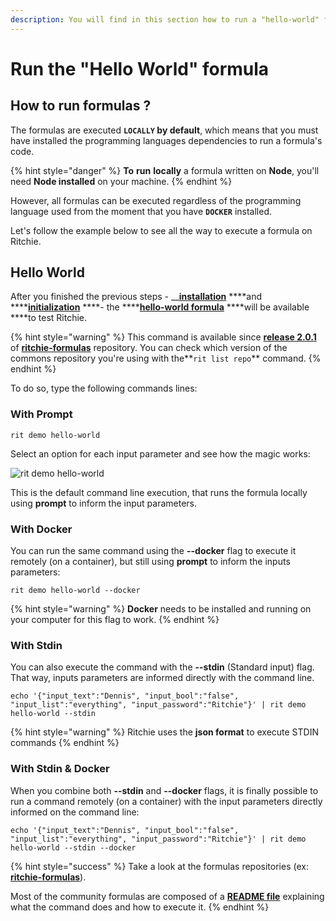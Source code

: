 ```yaml
---
description: You will find in this section how to run a "hello-world" formula.
---
```


# Run the "Hello World" formula

## How to run formulas ?

The formulas are executed **`LOCALLY` by default**, which means that you must have installed the programming languages dependencies to run a formula's code. 

{% hint style="danger" %}
**To** **run** **locally** a formula written on **Node**, you'll need **Node installed** on your machine. 
{% endhint %}

However, all formulas can be executed regardless of the programming language used from the moment that you have **`DOCKER`** installed.

Let's follow the example below to see all the way to execute a formula on Ritchie.

## Hello World

After you finished the previous steps - __[**installation**](installation/) ****and ****[**initialization**](initialization.md) ****- the ****[**hello-world formula**](https://github.com/ZupIT/ritchie-formulas/tree/master/demo/hello-world) ****will be available ****to test Ritchie.

{% hint style="warning" %}
This command is available since [**release 2.0.1**](https://github.com/ZupIT/ritchie-formulas/releases) of [**ritchie-formulas**](https://github.com/ZupIT/ritchie-formulas) repository. You can check which version of the commons repository you're using with the**`rit list repo`** command.
{% endhint %}

To do so, type the following commands lines: 

### With Prompt

```text
rit demo hello-world
```

Select an option for each input parameter and see how the magic works: 

![rit demo hello-world](../.gitbook/assets/large-gif-1054x366-%20%281%29.gif)

This is the default command line execution, that runs the formula locally using **prompt** to inform the input parameters.

### With Docker

You can run the same command using the **--docker** flag to execute it remotely \(on a container\), but still using **prompt** to inform the inputs parameters:

```text
rit demo hello-world --docker
```

{% hint style="warning" %}
**Docker** needs to be installed and running on your computer for this flag to work.
{% endhint %}

### With Stdin

You can also execute the command with the **--stdin** \(Standard input\) flag. That way, inputs parameters are informed directly with the command line. 

```
echo '{"input_text":"Dennis", "input_bool":"false", "input_list":"everything", "input_password":"Ritchie"}' | rit demo hello-world --stdin
```

{% hint style="warning" %}
Ritchie uses the **json format** to execute STDIN commands
{% endhint %}

### With Stdin & Docker

When you combine both **--stdin** and **--docker** flags, it is finally possible to run a command remotely \(on a container\) with the input parameters directly informed on the command line:

```text
echo '{"input_text":"Dennis", "input_bool":"false", "input_list":"everything", "input_password":"Ritchie"}' | rit demo hello-world --stdin --docker
```

{% hint style="success" %}
Take a look at the formulas repositories \(ex: [**ritchie-formulas**](https://github.com/ZupIT/ritchie-formulas)\). 

Most of the community formulas are composed of a [**README file**](https://github.com/ZupIT/ritchie-formulas/tree/master/demo/hello-world) explaining what the command does and how to execute it.
{% endhint %}

